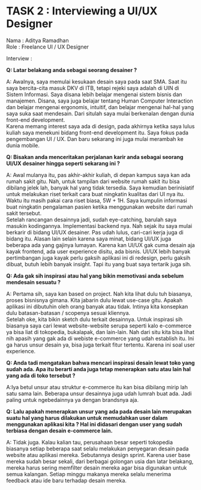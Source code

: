 
# TASK 2 : Interviewing a UI/UX Designer

Nama : Aditya Ramadhan\
Role : Freelance UI / UX Designer

Interview :

**Q: Latar belakang anda sebagai seorang desainer ?**

A: Awalnya, saya memulai kesukaan desain saya pada saat SMA. Saat itu saya bercita-cita masuk DKV di ITB, tetapi rejeki saya adalah di UIN di Sistem Informasi. Saya disana lebih belajar mengenai sistem bisnis dan manajemen. Disana, saya juga belajar tentang Human Computer Interaction dan belajar mengenai ergonomis, intuitif, dan belajar mengenai hal-hal yang saya suka saat mendesain. Dari situlah saya mulai berkenalan dengan dunia front-end development.\
Karena memang interest saya ada di design, pada akhirnya ketika saya lulus kuliah saya menekuni bidang front-end development itu. Saya fokus pada pengembangan UI / UX. Dan baru sekarang ini juga mulai merambah ke dunia mobile.

**Q: Bisakan anda menceritakan perjalanan karir anda sebagai seorang UI/UX desainer hingga seperti sekarang ini ?**

A: Awal mulanya itu, pas akhir-akhir kuliah, di depan kampus saya kan ada rumah sakit gitu. Nah, untuk tampilan dari website rumah sakit itu bisa dibilang jelek lah, banyak hal yang tidak tersedia. Saya kemudian berinisiatif untuk melakukan riset terkait cara buat ningkatin kualitas dari UI nya itu. Waktu itu masih pakai cara riset biasa, 5W + 1H. Saya kumpulin informasi buat ningkatin pengalaman pasien ketika menggunakan website dari rumah sakit tersebut.\
Setelah rancangan desainnya jadi, sudah eye-catching, barulah saya masukin kodingannya. Implementasi backend nya. Nah sejak itu saya mulai berkarir di bidang UI/UX desainer. Pas udah lulus, cari-cari kerja juga di bidang itu. Alasan lain selain karena saya minat, bidang UI/UX juga beberapa ada yang gajinya lumayan. Karena kan UI/UX gak cuma desain aja kayak frontend, ada user experience disitu, ada bisnis. UI/UX lebih banyak pertimbangan juga kayak perlu gaksih aplikasi ini di redesign, perlu gaksih dibuat, butuh lebih banyak insight. Tapi itu yang buat saya tertarik juga sih. 

**Q: Ada gak sih inspirasi atau hal yang bikin memotivasi anda sebelum mendesain sesuatu ?**

A: Pertama sih, saya kan based on project. Nah kita lihat dulu tuh biasanya, proses bisnisnya gimana. Kita jabarin dulu lewat use-case gitu. Apakah aplikasi ini dibutuhin oleh orang banyak atau tidak. Intinya kita konsepkan dulu batasan-batasan / scopenya sesuai kliennya.\
Setelah oke, kita bikin sketch dulu terkait desainnya. Untuk inspirasi sih biasanya saya cari lewat website-website serupa seperti kalo e-commerce ya bisa liat di tokopedia, bukalapak, dan lain-lain. Nah dari situ kita bisa lihat nih apasih yang gak ada di webiste e-commerce yang udah establish itu. Ini ga harus unsur desain ya, bisa juga terkait fitur tertentu. Karena ini soal user experience. 

**Q: Anda tadi mengatakan bahwa mencari inspirasi desain lewat toko yang sudah ada. Apa itu berarti anda juga tetap menerapkan satu atau lain hal yang ada di toko tersebut ?**

A:Iya betul unsur atau struktur e-commerce itu kan bisa dibilang mirip lah satu sama lain. Beberapa unsur desainnya juga udah lumrah buat ada. Jadi paling untuk ngebedainnya ya dengan brandsnya aja.

**Q: Lalu apakah menerapkan unsur yang ada pada desain lain merupakan suatu hal yang harus dilakukan untuk memudahkan user dalam menggunakan aplikasi kita ? Hal ini didasari dengan user yang sudah terbiasa dengan desain e-commerce lain.**

A: Tidak juga. Kalau kalian tau, perusahaan besar seperti tokopedia biasanya setiap beberapa saat selalu melakukan penyegaran desain pada website atau aplikasi mereka. Sebutannya design sprint. Karena user base mereka sudah besar sekali, dari berbagai golongan usia dan latar belakang, mereka harus sering memfilter desain mereka agar bisa digunakan untuk semua kalangan. Setiap minggu makanya mereka selalu menerima feedback atau ide baru terhadap desain mereka.
